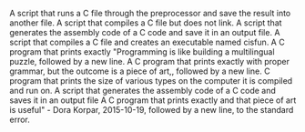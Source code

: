 A script that runs a C file through the preprocessor and save the result into another file.
A script that compiles a C file but does not link.
A script that generates the assembly code of a C code and save it in an output file.
A script that compiles a C file and creates an executable named cisfun.
A C program that prints exactly "Programming is like building a multilingual puzzle, followed by a new line.
A C program that prints exactly with proper grammar, but the outcome is a piece of art,, followed by a new line.
C program that prints the size of various types on the computer it is compiled and run on.
A script that generates the assembly code of a C code and saves it in an output file
A C program that prints exactly and that piece of art is useful" - Dora Korpar, 2015-10-19, followed by a new line, to the standard error.
